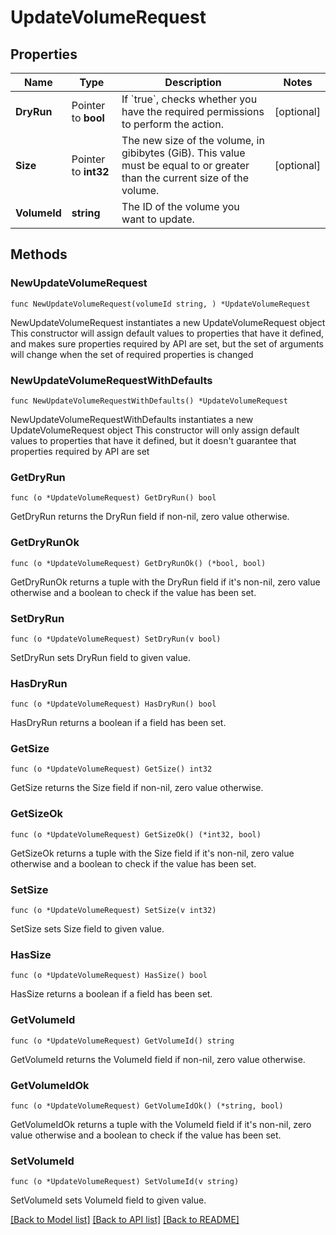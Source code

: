 # UpdateVolumeRequest

## Properties

Name | Type | Description | Notes
------------ | ------------- | ------------- | -------------
**DryRun** | Pointer to **bool** | If &#x60;true&#x60;, checks whether you have the required permissions to perform the action. | [optional] 
**Size** | Pointer to **int32** | The new size of the volume, in gibibytes (GiB). This value must be equal to or greater than the current size of the volume. | [optional] 
**VolumeId** | **string** | The ID of the volume you want to update. | 

## Methods

### NewUpdateVolumeRequest

`func NewUpdateVolumeRequest(volumeId string, ) *UpdateVolumeRequest`

NewUpdateVolumeRequest instantiates a new UpdateVolumeRequest object
This constructor will assign default values to properties that have it defined,
and makes sure properties required by API are set, but the set of arguments
will change when the set of required properties is changed

### NewUpdateVolumeRequestWithDefaults

`func NewUpdateVolumeRequestWithDefaults() *UpdateVolumeRequest`

NewUpdateVolumeRequestWithDefaults instantiates a new UpdateVolumeRequest object
This constructor will only assign default values to properties that have it defined,
but it doesn't guarantee that properties required by API are set

### GetDryRun

`func (o *UpdateVolumeRequest) GetDryRun() bool`

GetDryRun returns the DryRun field if non-nil, zero value otherwise.

### GetDryRunOk

`func (o *UpdateVolumeRequest) GetDryRunOk() (*bool, bool)`

GetDryRunOk returns a tuple with the DryRun field if it's non-nil, zero value otherwise
and a boolean to check if the value has been set.

### SetDryRun

`func (o *UpdateVolumeRequest) SetDryRun(v bool)`

SetDryRun sets DryRun field to given value.

### HasDryRun

`func (o *UpdateVolumeRequest) HasDryRun() bool`

HasDryRun returns a boolean if a field has been set.

### GetSize

`func (o *UpdateVolumeRequest) GetSize() int32`

GetSize returns the Size field if non-nil, zero value otherwise.

### GetSizeOk

`func (o *UpdateVolumeRequest) GetSizeOk() (*int32, bool)`

GetSizeOk returns a tuple with the Size field if it's non-nil, zero value otherwise
and a boolean to check if the value has been set.

### SetSize

`func (o *UpdateVolumeRequest) SetSize(v int32)`

SetSize sets Size field to given value.

### HasSize

`func (o *UpdateVolumeRequest) HasSize() bool`

HasSize returns a boolean if a field has been set.

### GetVolumeId

`func (o *UpdateVolumeRequest) GetVolumeId() string`

GetVolumeId returns the VolumeId field if non-nil, zero value otherwise.

### GetVolumeIdOk

`func (o *UpdateVolumeRequest) GetVolumeIdOk() (*string, bool)`

GetVolumeIdOk returns a tuple with the VolumeId field if it's non-nil, zero value otherwise
and a boolean to check if the value has been set.

### SetVolumeId

`func (o *UpdateVolumeRequest) SetVolumeId(v string)`

SetVolumeId sets VolumeId field to given value.



[[Back to Model list]](../README.md#documentation-for-models) [[Back to API list]](../README.md#documentation-for-api-endpoints) [[Back to README]](../README.md)


